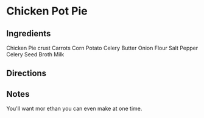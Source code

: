 # Chicken Pot Pie

## Ingredients
Chicken
Pie crust
Carrots
Corn
Potato
Celery
Butter
Onion
Flour
Salt
Pepper
Celery Seed
Broth
Milk

## Directions

## Notes
You'll want mor ethan you can even make at one time.